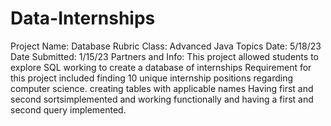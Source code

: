 # Data-Internships 
Project Name: Database Rubric
Class: Advanced Java Topics
Date: 5/18/23
Date Submitted: 1/15/23
Partners and Info: This project allowed students to explore SQL working to create a database of internships Requirement for 
this project included finding 10 unique internship positions regarding computer science. 
creating tables with applicable names Having first and second sortsimplemented and working functionally
and having a first and second query implemented.
